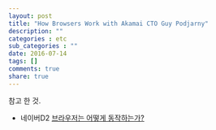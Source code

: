 ```yaml
---
layout: post
title: "How Browsers Work with Akamai CTO Guy Podjarny"
description: ""
categories : etc
sub_categories : ""
date: 2016-07-14
tags: []
comments: true
share: true
---
```


  

  

참고 한 것.

  * 네이버D2 [브라우저는 어떻게 동작하는가?](http://d2.naver.com/helloworld/59361)

  

